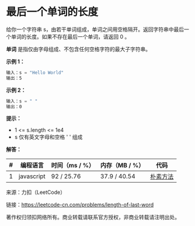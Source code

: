 # 最后一个单词的长度

给你一个字符串 s，由若干单词组成，单词之间用空格隔开。返回字符串中最后一个单词的长度。如果不存在最后一个单词，请返回 0 。

**单词** 是指仅由字母组成、不包含任何空格字符的最大子字符串。

**示例 1：**

``` javascript
输入：s = "Hello World"
输出：5
```

**示例 2：**

``` javascript
输入：s = " "
输出：0
```

**提示：**

- 1 <= s.length <= 1e4
- s 仅有英文字母和空格 ' ' 组成

**解答：**

**#**|**编程语言**|**时间（ms / %）**|**内存（MB / %）**|**代码**
--|--|--|--|--
1|javascript|92 / 25.76|37.9 / 40.54|[朴素方法](./javascript/ac_v1.js)

来源：力扣（LeetCode）

链接：https://leetcode-cn.com/problems/length-of-last-word

著作权归领扣网络所有。商业转载请联系官方授权，非商业转载请注明出处。
